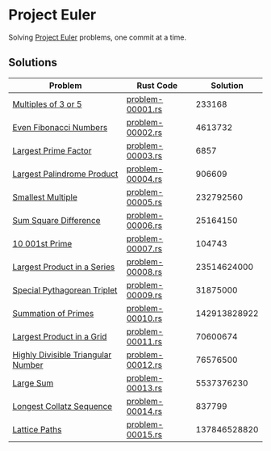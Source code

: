 # Project Euler
Solving [Project Euler](https://projecteuler.net) problems, one commit at a time.

## Solutions

| Problem                                                      | Rust Code                                 | Solution     |
| ------------------------------------------------------------ | ----------------------------------------- | ------------ |
| [Multiples of 3 or 5](https://projecteuler.net/problem=1)    | [problem-00001.rs](rust/problem-00001.rs) | 233168       |
| [Even Fibonacci Numbers](https://projecteuler.net/problem=2) | [problem-00002.rs](rust/problem-00002.rs) | 4613732      |
| [Largest Prime Factor](https://projecteuler.net/problem=3)   | [problem-00003.rs](rust/problem-00003.rs) | 6857         |
| [Largest Palindrome Product](https://projecteuler.net/problem=4) | [problem-00004.rs](rust/problem-00004.rs) | 906609       |
| [Smallest Multiple](https://projecteuler.net/problem=5)      | [problem-00005.rs](rust/problem-00005.rs) | 232792560    |
| [Sum Square Difference](https://projecteuler.net/problem=6)  | [problem-00006.rs](rust/problem-00006.rs) | 25164150     |
| [10 001st Prime](https://projecteuler.net/problem=7)         | [problem-00007.rs](rust/problem-00007.rs) | 104743       |
| [Largest Product in a Series](https://projecteuler.net/problem=8) | [problem-00008.rs](rust/problem-00008.rs) | 23514624000  |
| [Special Pythagorean Triplet](https://projecteuler.net/problem=9) | [problem-00009.rs](rust/problem-00009.rs) | 31875000     |
| [Summation of Primes](https://projecteuler.net/problem=10)   | [problem-00010.rs](rust/problem-00010.rs) | 142913828922 |
| [Largest Product in a Grid](https://projecteuler.net/problem=11) | [problem-00011.rs](rust/problem-00011.rs) | 70600674     |
| [Highly Divisible Triangular Number](https://projecteuler.net/problem=12) | [problem-00012.rs](rust/problem-00012.rs) | 76576500     |
| [Large Sum](https://projecteuler.net/problem=13)             | [problem-00013.rs](rust/problem-00013.rs) | 5537376230   |
| [Longest Collatz Sequence](https://projecteuler.net/problem=14) | [problem-00014.rs](rust/problem-00014.rs) | 837799       |
| [Lattice Paths](https://projecteuler.net/problem=15)         | [problem-00015.rs](rust/problem-00015.rs) | 137846528820 |

